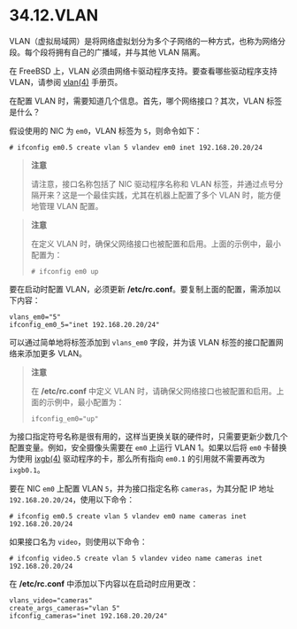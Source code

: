 # 34.12.VLAN

VLAN（虚拟局域网）是将网络虚拟划分为多个子网络的一种方式，也称为网络分段。每个段将拥有自己的广播域，并与其他 VLAN 隔离。

在 FreeBSD 上，VLAN 必须由网络卡驱动程序支持。要查看哪些驱动程序支持 VLAN，请参阅 [vlan(4)](https://man.freebsd.org/cgi/man.cgi?query=vlan&sektion=4&format=html) 手册页。

在配置 VLAN 时，需要知道几个信息。首先，哪个网络接口？其次，VLAN 标签是什么？


假设使用的 NIC 为 `em0`，VLAN 标签为 `5`，则命令如下：

```
# ifconfig em0.5 create vlan 5 vlandev em0 inet 192.168.20.20/24
```
>**注意**
>
>请注意，接口名称包括了 NIC 驱动程序名称和 VLAN 标签，并通过点号分隔开来？这是一个最佳实践，尤其在机器上配置了多个 VLAN 时，能方便地管理 VLAN 配置。

>**注意**
>
>在定义 VLAN 时，确保父网络接口也被配置和启用。上面的示例中，最小配置为：
>
>```
># ifconfig em0 up
>``` 


要在启动时配置 VLAN，必须更新 **/etc/rc.conf**。要复制上面的配置，需添加以下内容：

```
vlans_em0="5"
ifconfig_em0_5="inet 192.168.20.20/24"
```

可以通过简单地将标签添加到 `vlans_em0` 字段，并为该 VLAN 标签的接口配置网络来添加更多 VLAN。

>**注意**
>
>在 **/etc/rc.conf** 中定义 VLAN 时，请确保父网络接口也被配置和启用。上面的示例中，最小配置为：
>```
>ifconfig_em0="up"
>``` 

为接口指定符号名称是很有用的，这样当更换关联的硬件时，只需要更新少数几个配置变量。例如，安全摄像头需要在 `em0` 上运行 VLAN 1。如果以后将 `em0` 卡替换为使用 [ixgb(4)](https://man.freebsd.org/cgi/man.cgi?query=ixgb&sektion=4&format=html) 驱动程序的卡，那么所有指向 `em0.1` 的引用就不需要再改为 `ixgb0.1`。

要在 NIC `em0` 上配置 VLAN `5`，并为接口指定名称 `cameras`，为其分配 IP 地址 `192.168.20.20/24`，使用以下命令：

```
# ifconfig em0.5 create vlan 5 vlandev em0 name cameras inet 192.168.20.20/24
```

如果接口名为 `video`，则使用以下命令：

```
# ifconfig video.5 create vlan 5 vlandev video name cameras inet 192.168.20.20/24
```


在 **/etc/rc.conf** 中添加以下内容以在启动时应用更改：

```
vlans_video="cameras"
create_args_cameras="vlan 5"
ifconfig_cameras="inet 192.168.20.20/24"
```
